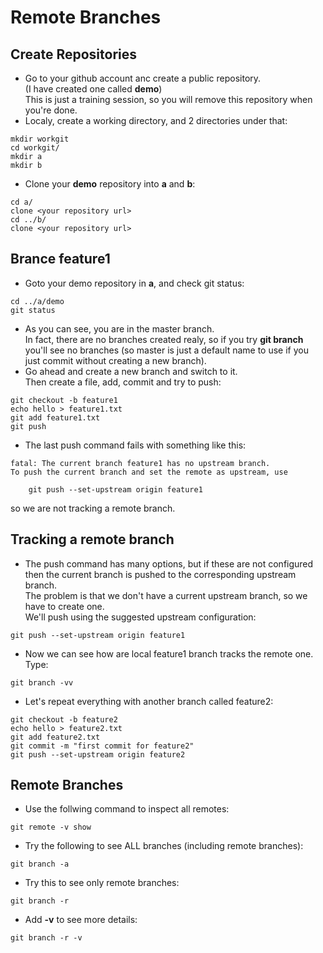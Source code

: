 # Remote Branches



## Create Repositories

- Go to your github account anc create a public repository.  
(I have created one called **demo**)  
This is just a training session, so you will remove this repository when you're done.
- Localy, create a working directory, and 2 directories under that:
```
mkdir workgit
cd workgit/
mkdir a
mkdir b
```
- Clone your **demo** repository into **a** and **b**:
```
cd a/
clone <your repository url>
cd ../b/
clone <your repository url>
```

## Brance feature1

- Goto your demo repository in **a**, and check git status:
```
cd ../a/demo
git status
```
- As you can see, you are in the master branch.  
In fact, there are no branches created realy, so if you try **git branch** you'll see no branches (so master is just a default name to use if you just commit without creating a new branch).
- Go ahead and create a new branch and switch to it.  
Then create a file, add, commit and try to push:
```
git checkout -b feature1
echo hello > feature1.txt
git add feature1.txt 
git push
``` 
- The last push command fails with something like this:
```
fatal: The current branch feature1 has no upstream branch.
To push the current branch and set the remote as upstream, use

    git push --set-upstream origin feature1
```
so we are not tracking a remote branch.

## Tracking a remote branch

- The push command has many options, but if these are not configured then the current branch is pushed to the corresponding upstream branch.  
The problem is that we don't have a current upstream branch, so we have to create one.  
We'll push using the suggested upstream configuration:
```
git push --set-upstream origin feature1
```
- Now we can see how are local feature1 branch tracks the remote one.
Type:
```
git branch -vv
```
- Let's repeat everything with another branch called feature2:
```
git checkout -b feature2
echo hello > feature2.txt
git add feature2.txt 
git commit -m "first commit for feature2"
git push --set-upstream origin feature2
```

## Remote Branches

- Use the follwing command to inspect all remotes:
```
git remote -v show
```
- Try the following to see ALL branches (including remote branches):
```
git branch -a
```
- Try this to see only remote branches:
```
git branch -r
```
- Add **-v** to see more details:
```
git branch -r -v
```
